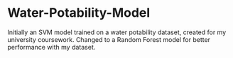 # Water-Potability-Model
Initially an SVM model trained on a water potability dataset, created for my university coursework.
Changed to a Random Forest model for better performance with my dataset.
